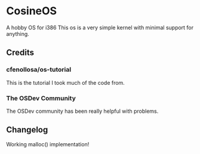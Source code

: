 # CosineOS
A hobby OS for i386
This os is a very simple kernel with minimal support for anything.

## Credits
### cfenollosa/os-tutorial
This is the tutorial I took much of the code from.

### The OSDev Community
The OSDev community has been really helpful with problems.

## Changelog
Working malloc() implementation!
